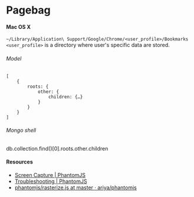 # Pagebag


#### Mac OS X
```~/Library/Application\ Support/Google/Chrome/<user_profile>/Bookmarks```  
```<user_profile>``` is a directory where user's specific data are stored.

###### Model
```
[
    {
        roots: {
            other: {
                children: {…}
            }
        }
    }
]
```

###### Mongo shell

db.collection.find()[0].roots.other.children



#### Resources
- [Screen Capture | PhantomJS](http://phantomjs.org/screen-capture.html)
- [Troubleshooting | PhantomJS](http://phantomjs.org/troubleshooting.html)
- [phantomjs/rasterize.js at master · ariya/phantomjs](https://github.com/ariya/phantomjs/blob/master/examples/rasterize.js)
